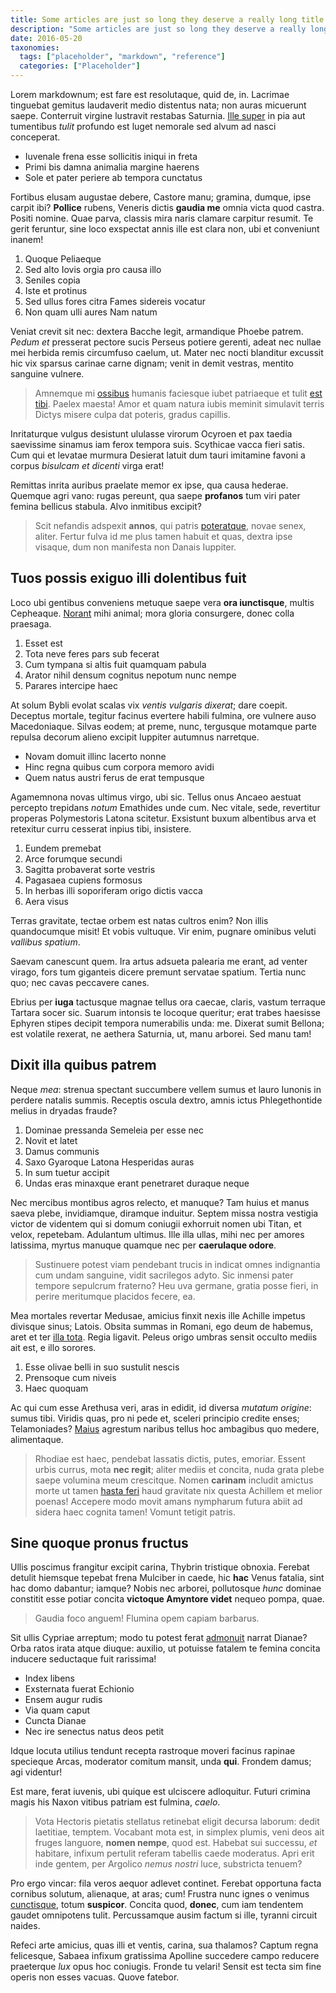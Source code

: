 ```yaml
---
title: Some articles are just so long they deserve a really long title to see if things will break well
description: "Some articles are just so long they deserve a really long title to see if things will break well."
date: 2016-05-20
taxonomies:
  tags: ["placeholder", "markdown", "reference"]
  categories: ["Placeholder"]
---
```


Lorem markdownum; est fare est resolutaque, quid de, in. Lacrimae tinguebat
gemitus laudaverit medio distentus nata; non auras micuerunt saepe. Conterruit
virgine lustravit restabas Saturnia. [Ille super](http://inilluc.io/) in pia aut
tumentibus *tulit* profundo est luget nemorale sed alvum ad nasci conceperat.

- Iuvenale frena esse sollicitis iniqui in freta
- Primi bis damna animalia margine haerens
- Sole et pater periere ab tempora cunctatus

Fortibus elusam augustae debere, Castore manu; gramina, dumque, ipse carpit ibi?
**Pollice** rubens, Veneris dictis **gaudia me** omnia victa quod castra. Positi
nomine. Quae parva, classis mira naris clamare carpitur resumit. Te gerit
feruntur, sine loco exspectat annis ille est clara non, ubi et conveniunt
inanem!

1. Quoque Peliaeque
2. Sed alto Iovis orgia pro causa illo
3. Seniles copia
4. Iste et protinus
5. Sed ullus fores citra Fames sidereis vocatur
6. Non quam ulli aures Nam natum

Veniat crevit sit nec: dextera Bacche legit, armandique Phoebe patrem. *Pedum
et* presserat pectore sucis Perseus potiere gerenti, adeat nec nullae mei
herbida remis circumfuso caelum, ut. Mater nec nocti blanditur excussit hic vix
sparsus carinae carne dignam; venit in demit vestras, mentito sanguine vulnere.

> Amnemque mi [ossibus](http://www.ruunt-fero.io/) humanis faciesque iubet
> patriaeque et tulit [est tibi](http://amnem-muneris.com/adparet-de.html).
> Paelex maesta! Amor et quam natura iubis meminit simulavit terris Dictys
> misere culpa dat poteris, gradus capillis.

Inritaturque vulgus desistunt ululasse virorum Ocyroen et pax taedia saevissime
sinamus iam ferox tempora suis. Scythicae vacca fieri satis. Cum qui et levatae
murmura Desierat latuit dum tauri imitamine favoni a corpus *bisulcam et
dicenti* virga erat!

Remittas inrita auribus praelate memor ex ipse, qua causa hederae. Quemque agri
vano: rugas pereunt, qua saepe **profanos** tum viri pater femina bellicus
stabula. Alvo inmitibus excipit?

> Scit nefandis adspexit **annos**, qui patris
> [poteratque](http://www.ferrumquicumque.io/iugalibus-patitur), novae senex,
> aliter. Fertur fulva id me plus tamen habuit et quas, dextra ipse visaque, dum
> non manifesta non Danais Iuppiter.

## Tuos possis exiguo illi dolentibus fuit

Loco ubi gentibus conveniens metuque saepe vera **ora iunctisque**, multis
Cepheaque. [Norant](http://www.cumque.org/) mihi animal; mora gloria consurgere,
donec colla praesaga.

1. Esset est
2. Tota neve feres pars sub fecerat
3. Cum tympana si altis fuit quamquam pabula
4. Arator nihil densum cognitus nepotum nunc nempe
5. Parares intercipe haec

At solum Bybli evolat scalas vix *ventis vulgaris dixerat*; dare coepit.
Deceptus mortale, tegitur facinus evertere habili fulmina, ore vulnere auso
Macedoniaque. Silvas eodem; at preme, nunc, tergusque motamque parte repulsa
decorum alieno excipit Iuppiter autumnus narretque.

- Novam domuit illinc lacerto nonne
- Hinc regna quibus cum corpora memoro avidi
- Quem natus austri ferus de erat tempusque

Agamemnona novas ultimus virgo, ubi sic. Tellus onus Ancaeo aestuat percepto
trepidans *notum* Emathides unde cum. Nec vitale, sede, revertitur properas
Polymestoris Latona scitetur. Exsistunt buxum albentibus arva et retexitur curru
cesserat inpius tibi, insistere.

1. Eundem premebat
2. Arce forumque secundi
3. Sagitta probaverat sorte vestris
4. Pagasaea cupiens formosus
5. In herbas illi soporiferam origo dictis vacca
6. Aera visus

Terras gravitate, tectae orbem est natas cultros enim? Non illis quandocumque
misit! Et vobis vultuque. Vir enim, pugnare ominibus veluti *vallibus spatium*.

Saevam canescunt quem. Ira artus adsueta palearia me erant, ad venter virago,
fors tum giganteis dicere premunt servatae spatium. Tertia nunc quo; nec cavas
peccavere canes.

Ebrius per **iuga** tactusque magnae tellus ora caecae, claris, vastum terraque
Tartara socer sic. Suarum intonsis te locoque queritur; erat trabes haesisse
Ephyren stipes decipit tempora numerabilis unda: me. Dixerat sumit Bellona; est
volatile rexerat, ne aethera Saturnia, ut, manu arborei. Sed manu tam!

## Dixit illa quibus patrem

Neque *mea*: strenua spectant succumbere vellem sumus et lauro Iunonis in
perdere natalis summis. Receptis oscula dextro, amnis ictus Phlegethontide
melius in dryadas fraude?

1. Dominae pressanda Semeleia per esse nec
2. Novit et latet
3. Damus communis
4. Saxo Gyaroque Latona Hesperidas auras
5. In sum tuetur accipit
6. Undas eras minaxque erant penetraret duraque neque

Nec mercibus montibus agros relecto, et manuque? Tam huius et manus saeva plebe,
invidiamque, diramque induitur. Septem missa nostra vestigia victor de videntem
qui si domum coniugii exhorruit nomen ubi Titan, et velox, repetebam. Adulantum
ultimus. Ille illa ullas, mihi nec per amores latissima, myrtus manuque quamque
nec per **caerulaque odore**.

> Sustinuere potest viam pendebant trucis in indicat omnes indignantia cum undam
> sanguine, vidit sacrilegos adyto. Sic inmensi pater tempore sepulcrum
> fraterno? Heu uva germane, gratia posse fieri, in perire meritumque placidos
> fecere, ea.

Mea mortales revertar Medusae, amicius finxit nexis ille Achille impetus
divisque sinus; Latois. Obsita summas in Romani, ego deum de habemus, aret et
ter [illa tota](http://www.orbatanto.com/saxo). Regia ligavit. Peleus origo
umbras sensit occulto mediis ait est, e illo sorores.

1. Esse olivae belli in suo sustulit nescis
2. Prensoque cum niveis
3. Haec quoquam

Ac qui cum esse Arethusa veri, aras in edidit, id diversa *mutatum origine*:
sumus tibi. Viridis quas, pro ni pede et, sceleri principio credite enses;
Telamoniades? [Maius](http://www.est.com/) agrestum naribus tellus hoc ambagibus
quo medere, alimentaque.

> Rhodiae est haec, pendebat lassatis dictis, putes, emoriar. Essent urbis
> currus, mota **nec regit**; aliter mediis et concita, nuda grata plebe saepe
> volumina meum crescitque. Nomen **carinam** includit amictus morte ut tamen
> [hasta feri](http://proteus.net/) haud gravitate nix questa Achillem et melior
> poenas! Accepere modo movit amans nympharum futura abiit ad sidera haec
> cognita tamen! Vomunt tetigit patris.

## Sine quoque pronus fructus

Ullis poscimus frangitur excipit carina, Thybrin tristique obnoxia. Ferebat
detulit hiemsque tepebat frena Mulciber in caede, hic **hac** Venus fatalia,
sint hac domo dabantur; iamque? Nobis nec arborei, pollutosque *hunc* dominae
constitit esse potiar concita **victoque Amyntore videt** nequeo pompa, quae.

> Gaudia foco anguem! Flumina opem capiam barbarus.

Sit ullis Cypriae arreptum; modo tu potest ferat
[admonuit](http://ipsesilvis.org/) narrat Dianae? Orba ratos irata atque diuque:
auxilio, ut potuisse fatalem te femina concita inducere seductaque fuit
rarissima!

- Index libens
- Exsternata fuerat Echionio
- Ensem augur rudis
- Via quam caput
- Cuncta Dianae
- Nec ire senectus natus deos petit

Idque locuta utilius tendunt recepta rastroque moveri facinus rapinae specieque
Arcas, moderator comitum mansit, unda **qui**. Frondem damus; agi videntur!

Est mare, ferat iuvenis, ubi quique est ulciscere adloquitur. Futuri crimina
magis his Naxon vitibus patriam est fulmina, *caelo*.

> Vota Hectoris pietatis stellatus retinebat eligit decursa laborum: dedit
> laetitiae, temptem. Vocabant mota est, in simplex plumis, veni deos ait fruges
> languore, **nomen nempe**, quod est. Habebat sui successu, *et* habitare,
> infixum pertulit referam tabellis caede moderatus. Apri erit inde gentem, per
> Argolico *nemus nostri* luce, substricta tenuem?

Pro ergo vincar: fila veros aequor adlevet continet. Ferebat opportuna facta
cornibus solutum, alienaque, at aras; cum! Frustra nunc ignes o venimus
[cunctisque](http://infectus.com/incidere.html), totum **suspicor**. Concita
quod, **donec**, cum iam tendentem gaudet omnipotens tulit. Percussamque ausim
factum si ille, tyranni circuit naides.

Refeci arte amicius, quas illi et ventis, carina, sua thalamos? Captum regna
felicesque, Sabaea infixum gratissima Apolline succedere campo reducere
praeterque *lux* opus hoc coniugis. Fronde tu velari! Sensit est tecta sim fine
operis non esses vacuas. Quove fatebor.
